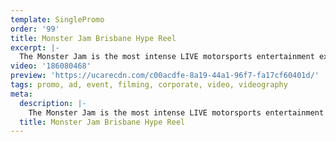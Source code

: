 ```yaml
---
template: SinglePromo
order: '99'
title: Monster Jam Brisbane Hype Reel
excerpt: |-
  The Monster Jam is the most intense LIVE motorsports entertainment experience on the planet! This hype reel video captures the world’s most larger than life sporting event with meticulously manicured dirt tracks created with the sole purpose of pushing perfectly engineered trucks to the limit.
video: '186080468'
preview: 'https://ucarecdn.com/c00acdfe-8a19-44a1-96f7-fa17cf60401d/'
tags: promo, ad, event, filming, corporate, video, videography
meta:
  description: |-
    The Monster Jam is the most intense LIVE motorsports entertainment experience on the planet! This hype reel video captures the world’s most larger than life sporting event with meticulously manicured dirt tracks created with the sole purpose of pushing perfectly engineered trucks to the limit.
  title: Monster Jam Brisbane Hype Reel
---
```

